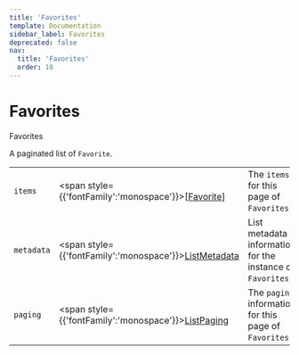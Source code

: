 ```yaml
---
title: 'Favorites'
template: Documentation
sidebar_label: Favorites
deprecated: false
nav:
  title: 'Favorites'
  order: 10
---
```


# Favorites

<div style={{'fontFamily':'monospace'}}><span style={{'fontSize':'1.5rem','fontWeight':500}}>Favorites</span></div>



A paginated list of `Favorite`.

| | | |
| -- | -- | -- |
| `items` | <span style={{'fontFamily':'monospace'}}>[<a href="/guardrails/docs/reference/graphql/object/Favorite">Favorite</a>]</span> | The `items` for this page of `Favorites`. |
| `metadata` | <span style={{'fontFamily':'monospace'}}><a href="/guardrails/docs/reference/graphql/object/ListMetadata">ListMetadata</a></span> | List metadata information for the instance of `Favorites`. |
| `paging` | <span style={{'fontFamily':'monospace'}}><a href="/guardrails/docs/reference/graphql/object/ListPaging">ListPaging</a></span> | The `paging` information for this page of `Favorites`. |